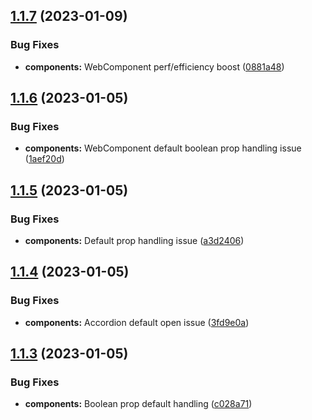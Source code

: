 ## [1.1.7](https://github.com/jacecotton/tcds/compare/v1.1.6...v1.1.7) (2023-01-09)


### Bug Fixes

* **components:** WebComponent perf/efficiency boost ([0881a48](https://github.com/jacecotton/tcds/commit/0881a488de98918059dd90bed5702bc5b6e821eb))



## [1.1.6](https://github.com/jacecotton/tcds/compare/v1.1.5...v1.1.6) (2023-01-05)


### Bug Fixes

* **components:** WebComponent default boolean prop handling issue ([1aef20d](https://github.com/jacecotton/tcds/commit/1aef20d568848aeeef455e01db773711e7f78e85))



## [1.1.5](https://github.com/jacecotton/tcds/compare/v1.1.4...v1.1.5) (2023-01-05)


### Bug Fixes

* **components:** Default prop handling issue ([a3d2406](https://github.com/jacecotton/tcds/commit/a3d2406144cb121811c14189d2779c3584b7ddc6))



## [1.1.4](https://github.com/jacecotton/tcds/compare/v1.1.3...v1.1.4) (2023-01-05)


### Bug Fixes

* **components:** Accordion default open issue ([3fd9e0a](https://github.com/jacecotton/tcds/commit/3fd9e0a4d47b503476e1239c6d0df4563f0dec87))



## [1.1.3](https://github.com/jacecotton/tcds/compare/v1.1.2...v1.1.3) (2023-01-05)


### Bug Fixes

* **components:** Boolean prop default handling ([c028a71](https://github.com/jacecotton/tcds/commit/c028a7153211722ca077c6a763a794db9237b984))




